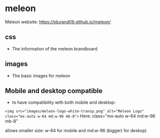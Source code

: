 # meleon
Meleon website: https://tdurand06.github.io/meleon/

## css
- The information of the meleon brandboard

## images
- The basic images for meleon

## Mobile and desktop compatible

- to have compatibility with both mobile and desktop:

  
`<img src="images/meleon-logo-white-transp.png" alt="Meleon Logo" class="mx-auto w-64 md:w-96 mb-8">`
Here:  class="mx-auto w-64 md:w-96 mb-8"

allows smaller size: w-64 for mobile and md:w-96 (bigger) for deskop)
